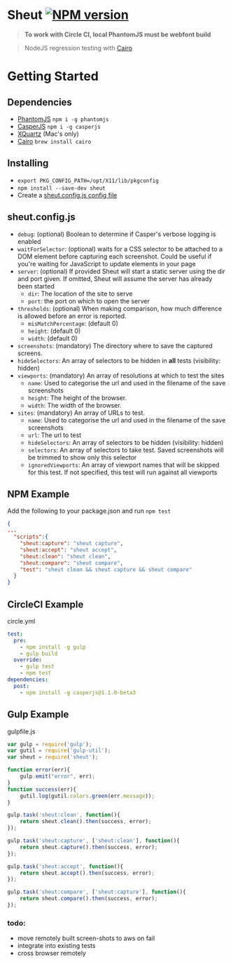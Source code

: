 Sheut [![NPM version](http://img.shields.io/npm/v/sheut.svg)](https://www.npmjs.org/package/sheut)
==============
 
 >  **To work with Circle CI, local PhantomJS must be webfont build**

 >  NodeJS regression testing with [Cairo](http://cairographics.org/)
 
# Getting Started

## Dependencies

 * [PhantomJS](http://phantomjs.org/) `npm i -g phantomjs`
 * [CasperJS](http://casperjs.org/) `npm i -g casperjs`
 * [XQuartz](https://xquartz.macosforge.org/landing/) (Mac's only)
 * [Cairo](http://cairographics.org/) `brew install cairo`

## Installing

 * `export PKG_CONFIG_PATH=/opt/X11/lib/pkgconfig`
 * `npm install --save-dev sheut`
 * Create a [sheut.config.js config file](sheut.config.js)
 
## sheut.config.js 

 * `debug`: (optional) Boolean to determine if Casper's verbose logging is enabled
 * `waitForSelector`: (optional) waits for a CSS selector to be attached to a DOM element before capturing each screenshot. Could be useful if you're waiting for JavaScript to update elements in your page
 * `server`: (optional) If provided Sheut will start a static server using the dir and port given. If omitted, Sheut will assume the server has already been started
   * `dir`: The location of the site to serve
   * `port`: the port on which to open the server
 * `thresholds`: (optional) When making comparison, how much difference is allowed before an error is reported.
   * `misMatchPercentage`: (default 0) 
   * `height`: (default 0)
   * `width`:  (default 0)
 * `screenshots`: (mandatory) The directory where to save the captured screens.
 * `hideSelectors`: An array of selectors to be hidden in **all** tests (visibility: hidden)
 * `viewports`: (mandatory) An array of resolutions at which to test the sites
   * `name`: Used to categorise the url and used in the filename of the save screenshots
   * `height`: The height of the browser.
   * `width`: The width of the browser.
 * `sites`: (mandatory) An array of URLs to test.
   * `name`: Used to categorise the url and used in the filename of the save screenshots
   * `url`: The url to test
   * `hideSelectors`: An array of selectors to be hidden (visibility: hidden)
   * `selectors`: An array of selectors to take test. Saved screenshots will be trimmed to show only this selector
   * `ignoredViewports`: An array of viewport names that will be skipped for this test. If not specified, this test will run against all viewports

## NPM Example

Add the following to your package.json and run `npm test`

```json
{
...
  "scripts":{
    "sheut:capture": "sheut capture",
    "sheut:accept": "sheut accept",
    "sheut:clean": "sheut clean",
    "sheut:compare": "sheut compare",
    "test": "sheut clean && sheut capture && sheut compare"
  }
}
```

## CircleCI Example

circle.yml

```yml
test:
  pre:
    - npm install -g gulp
    - gulp build
  override:
    - gulp test
    - npm test
dependencies:
  post:
    - npm install -g casperjs@1.1.0-beta3
```


## Gulp Example

gulpfile.js

```javascript
var gulp = require('gulp');
var gutil = require('gulp-util');
var sheut = require('sheut');

function error(err){
    gulp.emit("error", err);
}
function success(err){
    gutil.log(gutil.colors.green(err.message));
}

gulp.task('sheut:clean', function(){
    return sheut.clean().then(success, error);
});

gulp.task('sheut:capture', ['sheut:clean'], function(){
    return sheut.capture().then(success, error);
});

gulp.task('sheut:accept', function(){
    return sheut.accept().then(success, error);
});

gulp.task('sheut:compare', ['sheut:capture'], function(){
    return sheut.compare().then(success, error);
});
```

### todo:
 * move remotely built screen-shots to aws on fail
 * integrate into existing tests
 * cross browser remotely
